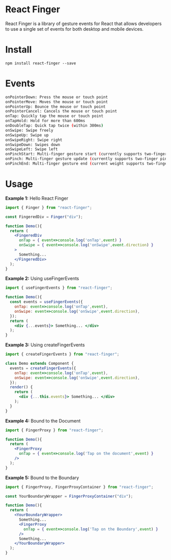 # React Finger

React Finger is a library of gesture events for React that allows developers to use a single set of events for both desktop and mobile devices.

# Install

```
npm install react-finger --save
```

# Events

```bash
onPointerDown: Press the mouse or touch point
onPointerMove: Moves the mouse or touch point
onPointerUp: Bounce the mouse or touch point
onPointerCancel: Cancels the mouse or touch point
onTap: Quickly tap the mouse or touch point
onTapHold: Hold for more than 600ms
onDoubleTap: Quick tap twice (within 300ms)
onSwipe: Swipe freely
onSwipeUp: Swipe up
onSwipeRight: Swipe right
onSwipeDown: Swipes down
onSwipeLeft: Swipe left
onPinchStart: Multi-finger gesture start (currently supports two-finger pinch)
onPinch: Multi-finger gesture update (currently supports two-finger pinch)
onPinchEnd: Multi-finger gesture end (current weight supports two-finger pinch)
```

# Usage

**Example 1:** Hello React Finger

```jsx
import { Finger } from "react-finger";

const FingeredDiv = Finger("div");

function Demo(){
  return (
    <FingeredDiv 
      onTap = { event=>console.log('onTap',event) }
      onSwipe = { event=>console.log('onSwipe',event.direction) }
    > 
      Something...
    </FingeredDiv>
  );
}
```

**Example 2:** Using useFingerEvents

```jsx
import { useFingerEvents } from "react-finger";

function Demo(){
  const events = useFingerEvents({
    onTap: event=>console.log('onTap',event),
    onSwipe: event=>console.log('onSwipe',event.direction),
  });
  return (
    <div {...events}> Something... </div>
  );
}
```

**Example 3:** Using createFingerEvents

```jsx
import { createFingerEvents } from "react-finger";

class Demo extends Component {
  events = createFingerEvents({
    onTap: event=>console.log('onTap',event),
    onSwipe: event=>console.log('onSwipe',event.direction),
  });
  render() {
    return (
      <div {...this.events}> Something... </div>
    );
  }
}
```

**Example 4:** Bound to the Document

```jsx
import { FingerProxy } from "react-finger";

function Demo(){
  return (
    <FingerProxy 
      onTap = { event=>console.log('Tap on the document',event) }
    />
  );
}
```

**Example 5:** Bound to the Boundary

```jsx
import { FingerProxy, FingerProxyContainer } from "react-finger";

const YourBoundaryWrapper = FingerProxyContainer("div");

function Demo(){
  return (
    <YourBoundaryWrapper>
      Something...
      <FingerProxy 
        onTap = { event=>console.log('Tap on the Boundary',event) }
      />
      Something...
    </YourBoundaryWrapper>
  );
}
```